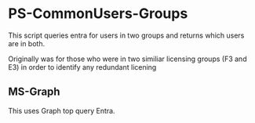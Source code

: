 # PS-CommonUsers-Groups

This script queries entra for users in two groups and returns which users are in both. 

Originally was for those who were in two similiar licensing groups (F3 and E3) in order to identify any redundant licening 

## MS-Graph

This uses Graph top query Entra. 